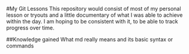 #My Git Lessons
This repository would consist of most of my personal lesson or tryouts and a
little documentary of what I was able to achieve within the day. I am hoping
to be consistent with it, to be able to track progress over time.

##Knowledge gained
What md really means and its basic syntax or commands
